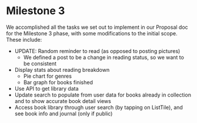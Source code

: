 # Milestone 3

We accomplished all the tasks we set out to implement in our Proposal doc for the Milestone 3 phase, with some modifications to the initial scope. These include:

- UPDATE: Random reminder to read (as opposed to posting pictures)
    - We defined a post to be a change in reading status, so we want to be consistent
- Display stats about reading breakdown
    - Pie chart for genres
    - Bar graph for books finished
- Use API to get library data
- Update search to populate from user data for books already in collection and to show accurate book detail views
- Access book library through user search (by tapping on ListTile), and see book info and journal (only if public)
